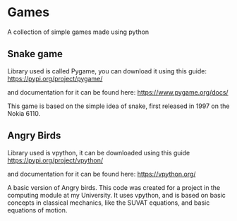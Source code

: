 # Games
A collection of simple games made using python

## Snake game

Library used is called Pygame, you can download it using this guide: https://pypi.org/project/pygame/

and documentation for it can be found here: https://www.pygame.org/docs/

This game is based on the simple idea of snake, first released in 1997 on the Nokia 6110.

## Angry Birds

Library used is vpython, it can be downloaded using this guide https://pypi.org/project/vpython/

and documentation for it can be found here: https://vpython.org/

A basic version of Angry birds. This code was created for a project in the computing module at my University. It uses vpython, and is based on basic concepts in classical mechanics, like the SUVAT equations, and basic equations of motion.
